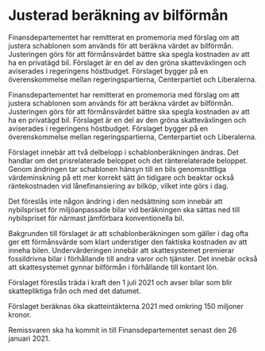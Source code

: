 # Justerad beräkning av bilförmån

Finansdepartementet har remitterat en promemoria med förslag om att justera schablonen som används för att beräkna värdet av bilförmån. Justeringen görs för att förmånsvärdet bättre ska spegla kostnaden av att ha en privatägd bil. Förslaget är en del av den gröna skatteväxlingen och aviserades i regeringens höstbudget. Förslaget bygger på en överenskommelse mellan regeringspartierna, Centerpartiet och Liberalerna.

Finansdepartementet har remitterat en promemoria med förslag om att justera schablonen som används för att beräkna värdet av bilförmån. Justeringen görs för att förmånsvärdet bättre ska spegla kostnaden av att ha en privatägd bil. Förslaget är en del av den gröna skatteväxlingen och aviserades i regeringens höstbudget. Förslaget bygger på en överenskommelse mellan regeringspartierna, Centerpartiet och Liberalerna.

Förslaget innebär att två delbelopp i schablonberäkningen ändras. Det handlar om det prisrelaterade beloppet och det ränterelaterade beloppet. Genom ändringen tar schablonen hänsyn till en bils genomsnittliga värdeminskning på ett mer korrekt sätt än tidigare och beaktar också räntekostnaden vid lånefinansiering av bilköp, vilket inte görs i dag.

Det föreslås inte någon ändring i den nedsättning som innebär att nybilspriset för miljöanpassade bilar vid beräkningen ska sättas ned till nybilspriset för närmast jämförbara konventionella bil.

Bakgrunden till förslaget är att schablonberäkningen som gäller i dag ofta ger ett förmånsvärde som klart understiger den faktiska kostnaden av att inneha bilen. Undervärderingen innebär att skattesystemet premierar fossildrivna bilar i förhållande till andra varor och tjänster. Det innebär också att skattesystemet gynnar bilförmån i förhållande till kontant lön.

Förslaget föreslås träda i kraft den 1 juli 2021 och avser bilar som blir skattepliktiga från och med det datumet.

Förslaget beräknas öka skatteintäkterna 2021 med omkring 150 miljoner kronor.

Remissvaren ska ha kommit in till Finansdepartementet senast den 26 januari 2021.
